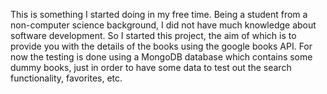 This is something I started doing in my free time. Being a student from a non-computer science background, I did not have much knowledge about software development. So I started this project, the aim of which is to provide you with the details of the books using the google books API. For now the testing is done using a MongoDB database which contains some dummy books, just in order to have some data to test out the search functionality, favorites, etc.
